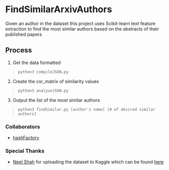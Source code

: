 # FindSimilarArxivAuthors
Given an author in the dataset this project uses Scikit-learn text feature extraction to find the most similar authors based on the abstracts of their published papers

## Process
1. Get the data formatted
> `python3 compileJSON.py`
2. Create the csr_matrix of similarity values
> `python3 analyzeJSON.py`
3. Output the list of the most similar authors
> `python3 findSimilar.py [author's name] [# of desired similar authors]`


### Collaborators
* [hashFactory](https://github.com/hashFactory)

### Special Thanks
* [Neel Shah](https://github.com/neelshah18) for uploading the dataset to Kaggle which can be found [here](https://www.kaggle.com/neelshah18/arxivdataset)
